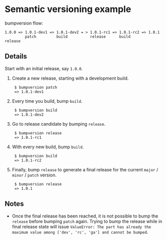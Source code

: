 # Semantic versioning example

bumpversion flow:

    1.0.0 => 1.0.1-dev1 => 1.0.1-dev2 = > 1.0.1-rc1 => 1.0.1-rc2 => 1.0.1
             patch         build          release      build        release

## Details

Start with an initial release, say `1.0.0`.

1. Create a new release, starting with a development build.

        $ bumpversion patch
        => 1.0.1-dev1

2. Every time you build, bump `build`.

        $ bumpversion build
        => 1.0.1-dev2

3. Go to release candidate by bumping `release`.

        $ bumpversion release
        => 1.0.1-rc1

4. With every new build, bump `build`.

        $ bumpversion build
        => 1.0.1-rc2

4. Finally, bump `release` to generate a final release for the current
   `major` / `minor` / `patch` version.

        $ bumpversion release
        => 1.0.1


## Notes

*  Once the final release has been reached, it is not possible to bump
   the `release` before bumping `patch` again. Trying to bump the release
   while in final release state will issue
   `ValueError: The part has already the maximum value among ['dev', 'rc', 'ga'] and cannot be bumped`.
